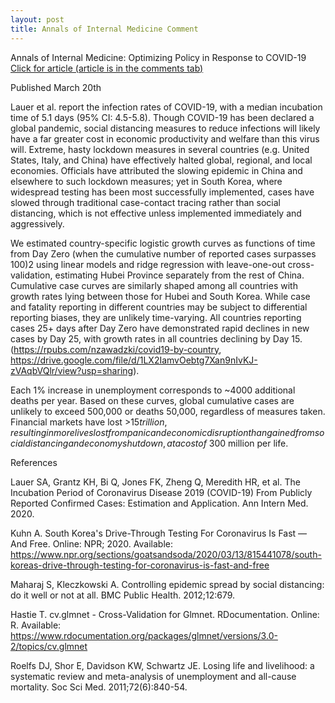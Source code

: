```yaml
---
layout: post
title: Annals of Internal Medicine Comment
---
```

Annals of Internal Medicine: Optimizing Policy in Response to COVID-19 [Click for article (article is in the comments tab)](https://annals.org/aim/fullarticle/2762808/incubation-period-coronavirus-disease-2019-covid-19-from-publicly-reported#article-top)  

Published March 20th

Lauer et al. report the infection rates of COVID-19, with a median incubation time of 5.1 days (95% CI: 4.5-5.8). Though COVID-19 has been declared a global pandemic, social distancing measures to reduce infections will likely have a far greater cost in economic productivity and welfare than this virus will. Extreme, hasty lockdown measures in several countries (e.g. United States, Italy, and China) have effectively halted global, regional, and local economies. Officials have attributed the slowing epidemic in China and elsewhere to such lockdown measures; yet in South Korea, where widespread testing has been most successfully implemented, cases have slowed through traditional case-contact tracing rather than social distancing, which is not effective unless implemented immediately and aggressively.

We estimated country-specific logistic growth curves as functions of time from Day Zero (when the cumulative number of reported cases surpasses 100)2 using linear models and ridge regression with leave-one-out cross-validation, estimating Hubei Province separately from the rest of China. Cumulative case curves are similarly shaped among all countries with growth rates lying between those for Hubei and South Korea. While case and fatality reporting in different countries may be subject to differential reporting biases, they are unlikely time-varying. All countries reporting cases 25+ days after Day Zero have demonstrated rapid declines in new cases by Day 25, with growth rates in all countries declining by Day 15. (https://rpubs.com/nzawadzki/covid19-by-country, https://drive.google.com/file/d/1LX2IamvOebtg7Xan9nIvKJ-zVAqbVQlr/view?usp=sharing).

Each 1% increase in unemployment corresponds to ~4000 additional deaths per year. Based on these curves, global cumulative cases are unlikely to exceed 500,000 or deaths 50,000, regardless of measures taken. Financial markets have lost >$15 trillion, resulting in more lives lost from panic and economic disruption than gained from social distancing and economy shutdown, at a cost of ~$300 million per life.

References

Lauer SA, Grantz KH, Bi Q, Jones FK, Zheng Q, Meredith HR, et al. The Incubation Period of Coronavirus Disease 2019 (COVID-19) From Publicly Reported Confirmed Cases: Estimation and Application. Ann Intern Med. 2020.

Kuhn A. South Korea's Drive-Through Testing For Coronavirus Is Fast — And Free. Online: NPR; 2020. Available: https://www.npr.org/sections/goatsandsoda/2020/03/13/815441078/south-koreas-drive-through-testing-for-coronavirus-is-fast-and-free

Maharaj S, Kleczkowski A. Controlling epidemic spread by social distancing: do it well or not at all. BMC Public Health. 2012;12:679.

Hastie T. cv.glmnet - Cross-Validation for Glmnet. RDocumentation. Online: R. Available: https://www.rdocumentation.org/packages/glmnet/versions/3.0-2/topics/cv.glmnet

Roelfs DJ, Shor E, Davidson KW, Schwartz JE. Losing life and livelihood: a systematic review and meta-analysis of unemployment and all-cause mortality. Soc Sci Med. 2011;72(6):840-54.

